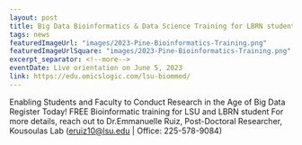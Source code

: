 ```yaml
---
layout: post
title: Big Data Bioinformatics & Data Science Training for LBRN students
tags: news
featuredImageUrl: "images/2023-Pine-Bioinformatics-Training.png"
featuredImageUrlSquare: "images/2023-Pine-Bioinformatics-Training.png"
excerpt_separator: <!--more-->
eventDate: Live orientation on June 5, 2023
link: https://edu.omicslogic.com/lsu-biommed/
---
```

Enabling Students and Faculty to Conduct Research in the Age of Big Data
Register Today! FREE Bioinformatic training for LSU and LBRN student
For more details, reach out to Dr.Emmanuelle Ruiz, Post-Doctoral Researcher, Kousoulas Lab (eruiz10@lsu.edu | Office: 225-578-9084) 